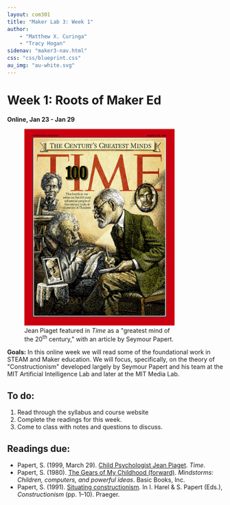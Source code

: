 ```yaml
---
layout: com301
title: "Maker Lab 3: Week 1"
author:
    - "Matthew X. Curinga"
    - "Tracy Hogan"
sidenav: "maker3-nav.html"
css: "css/blueprint.css"
au_img: "au-white.svg"
---
```


<i class="bi bi-router"></i> Week 1: Roots of Maker Ed
=======================================================
**Online, Jan 23 - Jan 29**

<figure class="figure float-end bg-light" style="max-width: 350px">
  <img src="img/time-minds.jpg" class="figure-img img-fluid " alt="cover Time magazine, centuries greatest minds">
  <figcaption class="figure-caption fw-bold px-1">
    Jean Piaget featured in <i>Time</i> as a "greatest mind of the 20<sup>th</sup> century,"
    with an article by Seymour Papert.
  </figcaption>
</figure>

**Goals:** In this online week we will read some of the foundational work in STEAM and Maker education.
We will focus, specifically, on the theory of "Constructionism" developed largely by Seymour Papert
and his team at the MIT Artificial Intelligence Lab and later at the MIT Media Lab.

To do:
------
1. Read through the syllabus and course website
2. Complete the readings for this week.
3. Come to class with notes and questions to discuss.

Readings due:
-------------
- Papert, S. (1999, March 29). [Child Psychologist Jean Piaget](https://content.time.com/time/subscriber/article/0,33009,990617,00.html
). _Time_.
- Papert, S. (1980). [The Gears of My Childhood (forward)](gears.html). _Mindstorms: Children, computers, and powerful ideas_. Basic Books, Inc.
- Papert, S. (1991). [Situating constructionism](https://web.media.mit.edu/~calla/web_comunidad/Reading-En/situating_constructionism.pdf). In I. Harel & S. Papert (Eds.), _Constructionism_ (pp. 1–10). Praeger.
